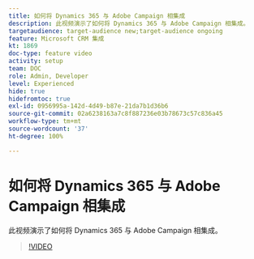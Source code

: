 ```yaml
---
title: 如何将 Dynamics 365 与 Adobe Campaign 相集成
description: 此视频演示了如何将 Dynamics 365 与 Adobe Campaign 相集成。
targetaudience: target-audience new;target-audience ongoing
feature: Microsoft CRM 集成
kt: 1869
doc-type: feature video
activity: setup
team: DOC
role: Admin, Developer
level: Experienced
hide: true
hidefromtoc: true
exl-id: 0956995a-142d-4d49-b87e-21da7b1d36b6
source-git-commit: 02a6238163a7c8f887236e03b78673c57c836a45
workflow-type: tm+mt
source-wordcount: '37'
ht-degree: 100%

---
```


# 如何将 Dynamics 365 与 Adobe Campaign 相集成

此视频演示了如何将 Dynamics 365 与 Adobe Campaign 相集成。

>[!VIDEO](https://video.tv.adobe.com/v/23837?quality=12)
